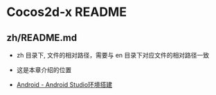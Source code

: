 # Cocos2d-x README

## zh/README.md 

- zh 目录下, 文件的相对路径，需要与 en 目录下对应文件的相对路径一致

- 这是本章介绍的位置

- [Android - Android Studio环境搭建](installation/Android-Studio.md)
